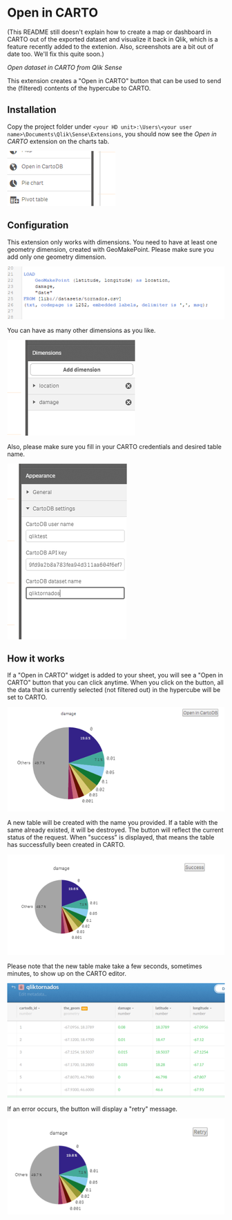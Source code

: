 # Open in CARTO

(This README still doesn't explain how to create a map or dashboard in CARTO out of the exported dataset and visualize it back in Qlik, which is a feature recently added to the extenion. Also, screenshots are a bit out of date too. We'll fix this quite soon.)

_Open dataset in CARTO from Qlik Sense_

This extension creates a "Open in CARTO" button that can be used to send the (filtered) contents of the hypercube to CARTO.



## Installation

Copy the project folder under `<your HD unit>:\Users\<your user name>\Documents\Qlik\Sense\Extensions`, you should now see the _Open in CARTO_ extension on the charts tab.

![Charts tab](img/charts.png)

## Configuration

This extension only works with dimensions. You need to have at least one geometry dimension, created with GeoMakePoint. Please make sure you add only one geometry dimension.

![Charts tab](img/load.png)

You can have as many other dimensions as you like.

![Charts tab](img/dimensions.png)

Also, please make sure you fill in your CARTO credentials and desired table name.

![Charts tab](img/credentials.png)

## How it works

If a "Open in CARTO" widget is added to your sheet, you will see a "Open in CARTO" button that you can click anytime. When you click on the button, all the data that is currently selected (not filtered out) in the hypercube will be set to CARTO.

![Charts tab](img/button.png)

A new table will be created with the name you provided. If a table with the same already existed, it will be destroyed. The button will reflect the current status of the request. When "success" is displayed, that means the table has successfully been created in CARTO.

![Charts tab](img/success.png)

Please note that the new table make take a few seconds, sometimes minutes, to show up on the CARTO editor.

![Charts tab](img/qliktornados.png)

If an error occurs, the button will display a "retry" message.

![Charts tab](img/retry.png)

